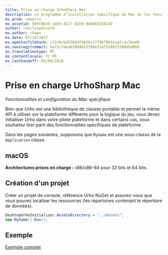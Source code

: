 ```yaml
---
title: Prise en charge UrhoSharp Mac
description: Le programme d’installation spécifique de Mac et les fonctionnalités UrhoSharp.
ms.prod: xamarin
ms.assetid: 95FFBD36-14E9-4C17-B1E8-9A04E81E824D
author: charlespetzold
ms.author: chape
ms.date: 03/29/2017
ms.openlocfilehash: c7210cbd5586df9018c2779bf0b92aa7c1c56e89
ms.sourcegitcommit: 0a72c7dea020b965378b6314f558bf5360dbd066
ms.translationtype: MT
ms.contentlocale: fr-FR
ms.lasthandoff: 05/09/2018
---
```

# <a name="urhosharp-mac-support"></a>Prise en charge UrhoSharp Mac

_Fonctionnalités et configuration du Mac spécifique_

Bien que Urho est une bibliothèque de classes portable et permet la même API à utiliser sur la plateforme différents pour la logique du jeu, vous devez initialiser Urho dans votre pilote plateforme et dans certains cas, vous souhaitez tirer parti des fonctionnalités spécifiques de plateforme .

Dans les pages suivantes, supposons que `MyGame` est une sous-classe de la `Application` classe.

## <a name="macos"></a>macOS

**Architectures prises en charge :** x86/x86-64 pour 32 bits et 64 bits.

## <a name="creating-a-project"></a>Création d'un projet

Créer un projet de console, référence Urho NuGet et assurez-vous que vous pouvez localiser les ressources (les répertoires contenant le répertoire de données).

```csharp
DesktopUrhoInitializer.AssetsDirectory = "../Assets";
new MyGame().Run();
```

## <a name="example"></a>Exemple

[Exemple complet](https://github.com/xamarin/urho-samples/tree/master/FeatureSamples/Cocoa)


